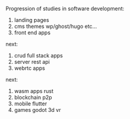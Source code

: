 Progression of studies in software development:

1. landing pages
2. cms themes wp/ghost/hugo etc...
3. front end apps 

next:

1. crud full stack apps
2. server rest api 
3. webrtc apps

next:

1. wasm apps rust
2. blockchain p2p
3. mobile flutter
4. games godot 3d vr